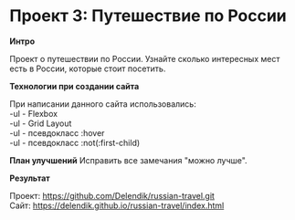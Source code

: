 # Проект 3: Путешествие по России

**Интро**

Проект о путешествии по России.
Узнайте сколько интересных мест есть в России, которые стоит посетить.

**Технологии при создании сайта**

При написании данного сайта использовались:   
-ul - Flexbox  
-ul - Grid Layout  
-ul - псевдокласс :hover  
-ul - псевдокласс :not(:first-child)

**План улучшений**
Исправить все замечания "можно лучше".

**Результат**

Проект: https://github.com/Delendik/russian-travel.git  
Сайт: https://delendik.github.io/russian-travel/index.html
